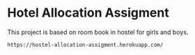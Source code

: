 # Hotel Allocation Assigment

This project is based on room book in hostel for girls and boys.


`https://hostel-allocation-assigment.herokuapp.com/`
